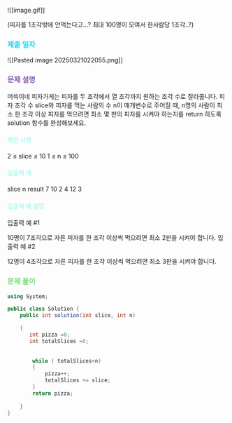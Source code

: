 
![[image.gif]]


(피자를 1조각밖에 안먹는다고...? 최대 100명이 모여서 한사람당 1조각..?)


### <font color="00DDFF">제출 일자 </font>


![[Pasted image 20250321022055.png]]


### <font color="#8458B3">문제 설명</font>

머쓱이네 피자가게는 피자를 두 조각에서 열 조각까지 원하는 조각 수로 잘라줍니다. 피자 조각 수 slice와 피자를 먹는 사람의 수 n이 매개변수로 주어질 때, n명의 사람이 최소 한 조각 이상 피자를 먹으려면 최소 몇 판의 피자를 시켜야 하는지를 return 하도록 solution 함수를 완성해보세요.

#### <font color="#b2f7ef">제한 사항</font>

2 ≤ slice ≤ 10
1 ≤ n ≤ 100

#### <font color="#b2f7ef">입출력 예</font>

slice	n	result
7	10	2
4	12	3

#### <font color="#b2f7ef">입출력 예 설명</font>

입출력 예 #1

10명이 7조각으로 자른 피자를 한 조각 이상씩 먹으려면 최소 2판을 시켜야 합니다.
입출력 예 #2

12명이 4조각으로 자른 피자를 한 조각 이상씩 먹으려면 최소 3판을 시켜야 합니다.

### <font color="#77dd77">문제 풀이</font>

```cs
using System;

public class Solution {
    public int solution(int slice, int n) 

    {
       int pizza =0;
       int totalSlices =0;
        
        
        while ( totalSlices<n)
        {
            pizza++;
            totalSlices += slice;
        }
        return pizza;
     
    }
}
```




